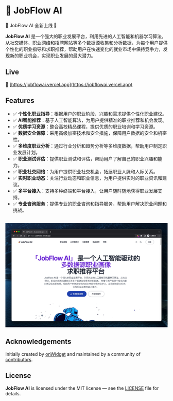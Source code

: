 # 🚀 JobFlow AI

🌟 JobFlow AI 全新上线 🌟

**JobFlow AI** 是一个强大的职业发展平台，利用先进的人工智能和机器学习算法，从社交媒体、职业网络和招聘网站等多个数据源收集和分析数据，为每个用户提供个性化的职业指导和求职推荐，帮助用户在快速变化的就业市场中保持竞争力，发现新的职业机会，实现职业发展的最大潜力。

## Live

📌 [https://jobflowai.vercel.app](https://jobflowai.vercel.app)

## Features

- ✅ **个性化职业指导**：根据用户的职业阶段、兴趣和需求提供个性化职业建议。
- ✅ **AI智能推荐**：基于人工智能算法，为用户提供精准的职业推荐和机会发现。
- ✅ **优质学习资源**：整合高校精品课程，提供优质的职业培训和学习资源。
- ✅ **数据安全保障**：采用高级加密技术和安全措施，保障用户数据的安全和机密性。
- ✅ **多维度职业分析**：通过行业分析和趋势分析等多维度数据，帮助用户制定职业发展计划。
- ✅ **职业测试评估**：提供职业测试和评估，帮助用户了解自己的职业兴趣和能力。
- ✅ **职业社交网络**：为用户提供职业社交机会，拓展职业人脉和人际关系。
- ✅ **实时职业动态**：关注行业动态和职业信息，为用户提供实时的职业资讯和建议。
- ✅ **多平台接入**：支持多种终端和平台接入，让用户随时随地获得职业发展支持。
- ✅ **专业咨询服务**：提供专业的职业咨询和指导服务，帮助用户解决职业问题和挑战。

<br>

<img src="https://raw.githubusercontent.com/kangvcar/JobFlowAI/main/src/assets/images/screenshot.jpeg" alt="JobFlow AI Screenshot">

<br>

## Acknowledgements

Initially created by [onWidget](https://onwidget.com) and maintained by a community of [contributors](https://github.com/kangvcar/JobFlowAI).

## License

**JobFlow AI** is licensed under the MIT license — see the [LICENSE](./LICENSE.md) file for details.

